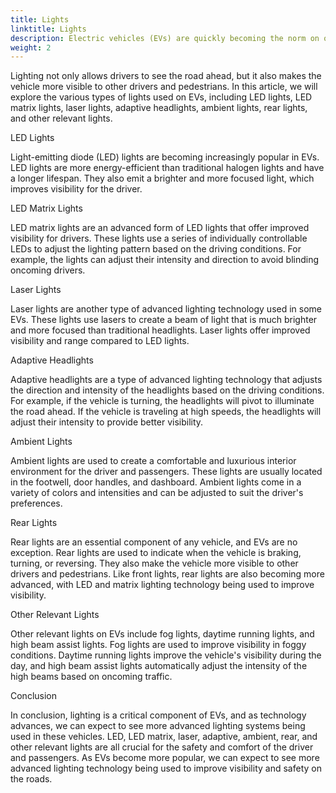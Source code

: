 ```yaml
---
title: Lights
linktitle: Lights
description: Electric vehicles (EVs) are quickly becoming the norm on our roads. As with any vehicle, lighting is a critical component of EVs. 
weight: 2
---
```

<!-- markdownlint-disable MD033 -->
Lighting not only allows drivers to see the road ahead, but it also makes the vehicle more visible to other drivers and pedestrians. In this article, we will explore the various types of lights used on EVs, including LED lights, LED matrix lights, laser lights, adaptive headlights, ambient lights, rear lights, and other relevant lights.

LED Lights

Light-emitting diode (LED) lights are becoming increasingly popular in EVs. LED lights are more energy-efficient than traditional halogen lights and have a longer lifespan. They also emit a brighter and more focused light, which improves visibility for the driver.

LED Matrix Lights

LED matrix lights are an advanced form of LED lights that offer improved visibility for drivers. These lights use a series of individually controllable LEDs to adjust the lighting pattern based on the driving conditions. For example, the lights can adjust their intensity and direction to avoid blinding oncoming drivers.

Laser Lights

Laser lights are another type of advanced lighting technology used in some EVs. These lights use lasers to create a beam of light that is much brighter and more focused than traditional headlights. Laser lights offer improved visibility and range compared to LED lights.

Adaptive Headlights

Adaptive headlights are a type of advanced lighting technology that adjusts the direction and intensity of the headlights based on the driving conditions. For example, if the vehicle is turning, the headlights will pivot to illuminate the road ahead. If the vehicle is traveling at high speeds, the headlights will adjust their intensity to provide better visibility.

Ambient Lights

Ambient lights are used to create a comfortable and luxurious interior environment for the driver and passengers. These lights are usually located in the footwell, door handles, and dashboard. Ambient lights come in a variety of colors and intensities and can be adjusted to suit the driver's preferences.

Rear Lights

Rear lights are an essential component of any vehicle, and EVs are no exception. Rear lights are used to indicate when the vehicle is braking, turning, or reversing. They also make the vehicle more visible to other drivers and pedestrians. Like front lights, rear lights are also becoming more advanced, with LED and matrix lighting technology being used to improve visibility.

Other Relevant Lights

Other relevant lights on EVs include fog lights, daytime running lights, and high beam assist lights. Fog lights are used to improve visibility in foggy conditions. Daytime running lights improve the vehicle's visibility during the day, and high beam assist lights automatically adjust the intensity of the high beams based on oncoming traffic.

Conclusion

In conclusion, lighting is a critical component of EVs, and as technology advances, we can expect to see more advanced lighting systems being used in these vehicles. LED, LED matrix, laser, adaptive, ambient, rear, and other relevant lights are all crucial for the safety and comfort of the driver and passengers. As EVs become more popular, we can expect to see more advanced lighting technology being used to improve visibility and safety on the roads.